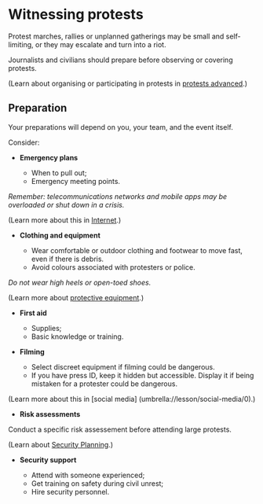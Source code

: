 [Title]: # (Before You Go)
[Order]: # (6)

# Witnessing protests

Protest marches, rallies or unplanned gatherings may be small and self-limiting, or they may escalate and turn into a riot.

Journalists and civilians should prepare before observing or covering protests.

(Learn about organising or participating in protests in [protests advanced](umbrella://lesson/protests/1).)

## Preparation

Your preparations will depend on you, your team, and the event itself. 

Consider: 

*   **Emergency plans**

	*	When to pull out;
    *	Emergency meeting points.

_Remember: telecommunications networks and mobile apps may be overloaded or shut down in a crisis._

(Learn more about this in [Internet](umbrella://lesson/the-internet/0).)

*   **Clothing and equipment**

	*	Wear comfortable or outdoor clothing and footwear to move fast, even if there is debris. 
    *	Avoid colours associated with protesters or police. 

*Do not wear high heels or open-toed shoes.*

(Learn more about [protective equipment](umbrella://lesson/protective-equipment).)

*   **First aid**

	*	Supplies;
    *	Basic knowledge or training.

*   **Filming** 

	*	Select discreet equipment if filming could be dangerous.
    *	If you have press ID, keep it hidden but accessible. Display it if being mistaken for a protester could be dangerous.

(Learn more about this in [social media] (umbrella://lesson/social-media/0).)

*	**Risk assessments**

Conduct a specific risk assessement before attending large protests. 

(Learn about [Security Planning](umbrella://lesson/security-planning).)

*   **Security support**

    *	Attend with someone experienced;
	*   Get training on safety during civil unrest;
    *	Hire security personnel.
